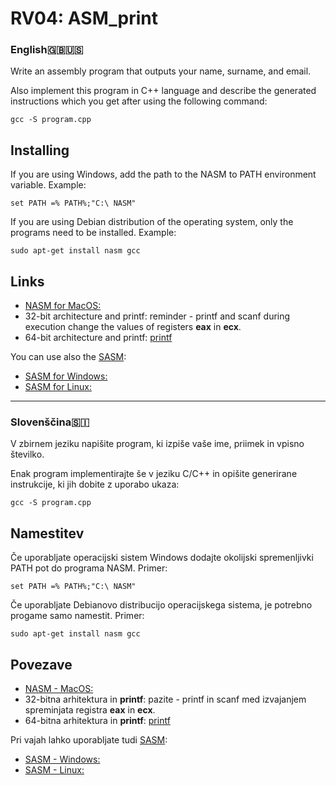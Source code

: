 # RV04: ASM_print

### English🇬🇧🇺🇸
Write an assembly program that outputs your name, surname, and email.

Also implement this program in C++ language and describe the generated instructions which you get after using the following command:
```
gcc -S program.cpp
```

## Installing
If you are using Windows, add the path to the NASM to PATH environment variable. Example:
```
set PATH =% PATH%;"C:\ NASM"
```
If you are using Debian distribution of the operating system, only the programs need to be installed. Example:
```
sudo apt-get install nasm gcc
```

## Links
* [NASM for MacOS:](http://macappstore.org/nasm/)
* 32-bit architecture and printf: reminder - printf and scanf during execution change the values of registers **eax** in **ecx**.
* 64-bit architecture and printf: [printf](https://www.csee.umbc.edu/portal/help/nasm/sample_64.shtml#hello_64.asm)

You can use also the [SASM](https://dman95.github.io/SASM/english.html):
* [SASM for Windows:](https://sourceforge.net/projects/sasm)
* [SASM for Linux:](http://download.opensuse.org/repositories/home:/Dman95/xUbuntu_16.10/amd64/sasm_3.9.0_amd64.deb)


---

### Slovenščina🇸🇮

V zbirnem jeziku napišite program, ki izpiše vaše ime, priimek in vpisno številko. 

Enak program implementirajte še v jeziku C/C++ in opišite generirane instrukcije, ki jih dobite z uporabo ukaza:
```
gcc -S program.cpp
```

## Namestitev
Če uporabljate operacijski sistem Windows dodajte okolijski spremenljivki PATH pot do programa NASM. Primer:
```
set PATH =% PATH%;"C:\ NASM"
```
Če uporabljate Debianovo distribucijo operacijskega sistema, je potrebno progame samo namestit. Primer:
```
sudo apt-get install nasm gcc
```

## Povezave
* [NASM - MacOS:](http://macappstore.org/nasm/)
* 32-bitna arhitektura in **printf**: pazite - printf in scanf med izvajanjem spreminjata registra **eax** in **ecx**.
* 64-bitna arhitektura in **printf**: [printf](https://www.csee.umbc.edu/portal/help/nasm/sample_64.shtml#hello_64.asm)

Pri vajah lahko uporabljate tudi [SASM](https://dman95.github.io/SASM/english.html):
* [SASM - Windows:](https://sourceforge.net/projects/sasm)
* [SASM - Linux:](http://download.opensuse.org/repositories/home:/Dman95/xUbuntu_16.10/amd64/sasm_3.9.0_amd64.deb)


